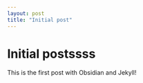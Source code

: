 ```yaml
---
layout: post
title: "Initial post"
---
```

# Initial postssss
This is the first post with Obsidian and Jekyll!